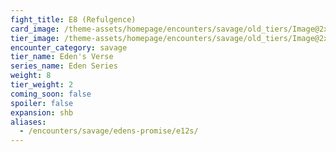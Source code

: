 ```yaml
---
fight_title: E8 (Refulgence)
card_image: /theme-assets/homepage/encounters/savage/old_tiers/Image@2x.png
tier_image: /theme-assets/homepage/encounters/savage/old_tiers/Image@2x.png
encounter_category: savage
tier_name: Eden's Verse
series_name: Eden Series
weight: 8
tier_weight: 2
coming_soon: false
spoiler: false
expansion: shb
aliases:
  - /encounters/savage/edens-promise/e12s/
---
```

